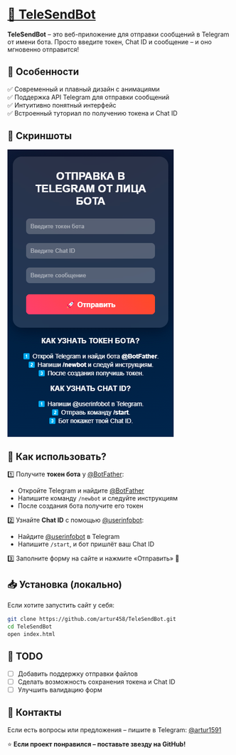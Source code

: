 # [🚀 TeleSendBot](https://artur458.github.io/SendXBot/)

**TeleSendBot** – это веб-приложение для отправки сообщений в Telegram от имени бота. Просто введите токен, Chat ID и сообщение – и оно мгновенно отправится!

## 🎨 Особенности
✅ Современный и плавный дизайн с анимациями  
✅ Поддержка API Telegram для отправки сообщений  
✅ Интуитивно понятный интерфейс  
✅ Встроенный туториал по получению токена и Chat ID  

## 📸 Скриншоты
![Скриншот](Screenshot.png)

## 🔧 Как использовать?
1️⃣ Получите **токен бота** у [@BotFather](https://t.me/BotFather):  
   - Откройте Telegram и найдите [@BotFather](https://t.me/BotFather)  
   - Напишите команду `/newbot` и следуйте инструкциям  
   - После создания бота получите его токен  

2️⃣ Узнайте **Chat ID** с помощью [@userinfobot](https://t.me/userinfobot):  
   - Найдите [@userinfobot](https://t.me/userinfobot) в Telegram  
   - Напишите `/start`, и бот пришлёт ваш Chat ID  

3️⃣ Заполните форму на сайте и нажмите «Отправить» 🚀

## 📥 Установка (локально)
Если хотите запустить сайт у себя:
```sh
git clone https://github.com/artur458/TeleSendBot.git
cd TeleSendBot
open index.html
```

## 📌 TODO
- [ ] Добавить поддержку отправки файлов
- [ ] Сделать возможность сохранения токена и Chat ID
- [ ] Улучшить валидацию форм

## 🤝 Контакты
Если есть вопросы или предложения – пишите в Telegram: [@artur1591](https://t.me/artur1591)  

⭐ **Если проект понравился – поставьте звезду на GitHub!**
